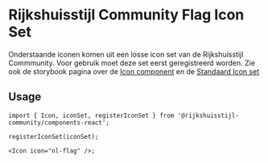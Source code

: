 # Rijkshuisstijl Community Flag Icon Set

Onderstaande iconen komen uit een losse icon set van de Rijkshuisstijl Commmunity. Voor gebruik moet deze set eerst geregistreerd worden. Zie ook de storybook pagina over de [Icon component](?path=/docs/rhc-icon--docs) en de [Standaard Icon set](?path=/docs/rhc-templates-default-icon-set--docs)

## Usage

```tsx
import { Icon, iconSet, registerIconSet } from '@rijkshuisstijl-community/components-react';

registerIconSet(iconSet);

<Icon icon="nl-flag" />;
```
